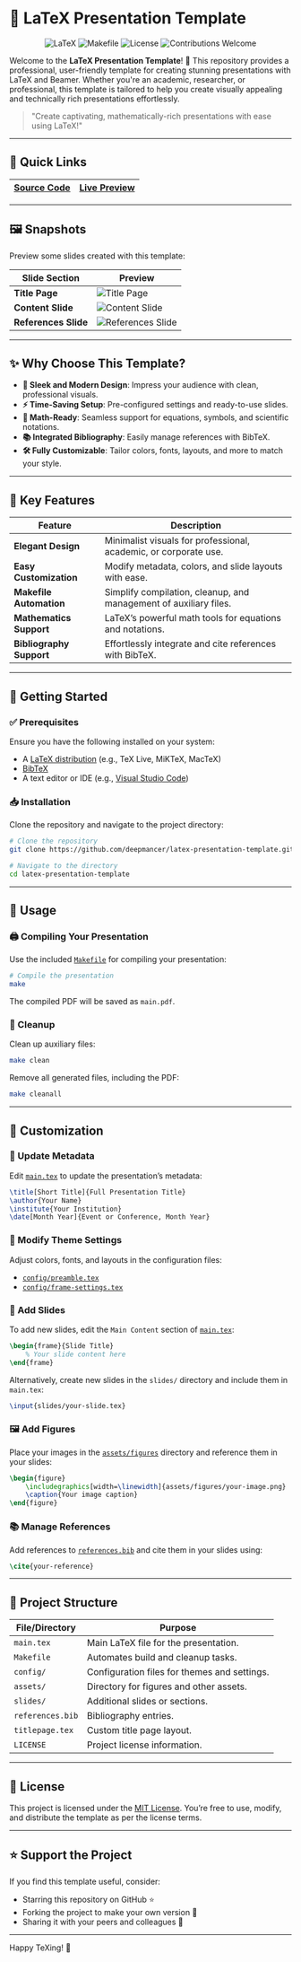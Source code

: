 # 🚀 LaTeX Presentation Template

<div align="center">
  <img src="https://img.shields.io/badge/LaTeX-008080.svg?style=for-the-badge&logo=LaTeX&logoColor=white" alt="LaTeX">
  <img src="https://img.shields.io/badge/Make-6D00CC.svg?style=for-the-badge&logo=Make&logoColor=white" alt="Makefile">
  <img src="https://img.shields.io/badge/license-MIT-blue.svg?style=for-the-badge" alt="License">
  <img src="https://img.shields.io/badge/contributions-welcome-brightgreen.svg?style=for-the-badge" alt="Contributions Welcome">
</div>

Welcome to the **LaTeX Presentation Template**! 🎉 This repository provides a professional, user-friendly template for creating stunning presentations with LaTeX and Beamer. Whether you're an academic, researcher, or professional, this template is tailored to help you create visually appealing and technically rich presentations effortlessly.

> "Create captivating, mathematically-rich presentations with ease using LaTeX!"

---

## 📌 Quick Links

| [Source Code](https://github.com/deepmancer/latex-presentation-template) | [Live Preview](https://deepmancer.github.io/latex-presentation-template/) |
|:-------------------------------------------------------------------------|:-------------------------------------------------------------------------|

---

## 🖼️ Snapshots

Preview some slides created with this template:

| **Slide Section**   | **Preview**                                                              |
|---------------------|--------------------------------------------------------------------------|
| **Title Page**      | ![Title Page](https://raw.githubusercontent.com/deepmancer/latex-presentation-template/main/assets/samples/titlepage.png) |
| **Content Slide**   | ![Content Slide](https://raw.githubusercontent.com/deepmancer/latex-presentation-template/main/assets/samples/content.png) |
| **References Slide**| ![References Slide](https://raw.githubusercontent.com/deepmancer/latex-presentation-template/main/assets/samples/references.png) |

---

## ✨ Why Choose This Template?

- **🎨 Sleek and Modern Design**: Impress your audience with clean, professional visuals.
- **⚡ Time-Saving Setup**: Pre-configured settings and ready-to-use slides.
- **🔢 Math-Ready**: Seamless support for equations, symbols, and scientific notations.
- **📚 Integrated Bibliography**: Easily manage references with BibTeX.
- **🛠️ Fully Customizable**: Tailor colors, fonts, layouts, and more to match your style.

---

## 🌟 Key Features

| **Feature**             | **Description**                                                        |
|-------------------------|------------------------------------------------------------------------|
| **Elegant Design**      | Minimalist visuals for professional, academic, or corporate use.       |
| **Easy Customization**  | Modify metadata, colors, and slide layouts with ease.                  |
| **Makefile Automation** | Simplify compilation, cleanup, and management of auxiliary files.      |
| **Mathematics Support** | LaTeX’s powerful math tools for equations and notations.             |
| **Bibliography Support**| Effortlessly integrate and cite references with BibTeX.               |

---

## 🚀 Getting Started

### ✅ Prerequisites

Ensure you have the following installed on your system:

- A [LaTeX distribution](https://www.latex-project.org/get/) (e.g., TeX Live, MiKTeX, MacTeX)
- [BibTeX](http://www.bibtex.org/)
- A text editor or IDE (e.g., [Visual Studio Code](https://code.visualstudio.com/))

### 📥 Installation

Clone the repository and navigate to the project directory:

```bash
# Clone the repository
git clone https://github.com/deepmancer/latex-presentation-template.git

# Navigate to the directory
cd latex-presentation-template
```

---

## 📖 Usage

### 🖨️ Compiling Your Presentation

Use the included [`Makefile`](Makefile) for compiling your presentation:

```bash
# Compile the presentation
make
```

The compiled PDF will be saved as `main.pdf`.

### 🧹 Cleanup

Clean up auxiliary files:

```bash
make clean
```

Remove all generated files, including the PDF:

```bash
make cleanall
```

---

## 🎨 Customization

### 🔄 Update Metadata

Edit [`main.tex`](main.tex) to update the presentation’s metadata:

```latex
\title[Short Title]{Full Presentation Title}
\author{Your Name}
\institute{Your Institution}
\date[Month Year]{Event or Conference, Month Year}
```

### 🎨 Modify Theme Settings

Adjust colors, fonts, and layouts in the configuration files:

- [`config/preamble.tex`](./config/preamble.tex)
- [`config/frame-settings.tex`](./config/frame-settings.tex)

### 📄 Add Slides

To add new slides, edit the `Main Content` section of [`main.tex`](./main.tex):

```latex
\begin{frame}{Slide Title}
    % Your slide content here
\end{frame}
```

Alternatively, create new slides in the `slides/` directory and include them in `main.tex`:

```latex
\input{slides/your-slide.tex}
```

### 🖼️ Add Figures

Place your images in the [`assets/figures`](./assets/figures) directory and reference them in your slides:

```latex
\begin{figure}
    \includegraphics[width=\linewidth]{assets/figures/your-image.png}
    \caption{Your image caption}
\end{figure}
```

### 📚 Manage References

Add references to [`references.bib`](references.bib) and cite them in your slides using:

```latex
\cite{your-reference}
```

---

## 📁 Project Structure

| **File/Directory**         | **Purpose**                                                        |
|----------------------------|--------------------------------------------------------------------|
| `main.tex`                 | Main LaTeX file for the presentation.                             |
| `Makefile`                 | Automates build and cleanup tasks.                               |
| `config/`                  | Configuration files for themes and settings.                     |
| `assets/`                  | Directory for figures and other assets.                          |
| `slides/`                  | Additional slides or sections.                                   |
| `references.bib`           | Bibliography entries.                                            |
| `titlepage.tex`            | Custom title page layout.                                        |
| `LICENSE`                  | Project license information.                                     |

---

## 📄 License

This project is licensed under the [MIT License](LICENSE). You’re free to use, modify, and distribute the template as per the license terms.

---

## ⭐ Support the Project

If you find this template useful, consider:

- Starring this repository on GitHub ⭐
- Forking the project to make your own version 🍴
- Sharing it with your peers and colleagues 📢

---

Happy TeXing! 🎉
